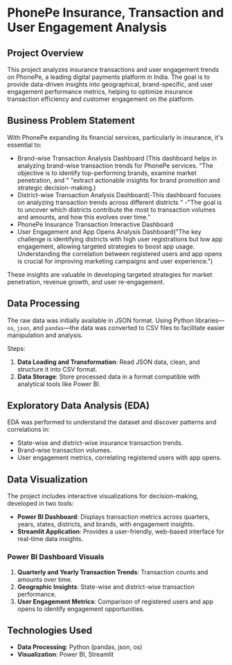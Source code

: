 # PhonePe Insurance, Transaction and User Engagement Analysis

## Project Overview
This project analyzes insurance transactions and user engagement trends on PhonePe, a leading digital payments platform in India. The goal is to provide data-driven insights into geographical, brand-specific, and user engagement performance metrics, helping to optimize insurance transaction efficiency and customer engagement on the platform.

## Business Problem Statement
With PhonePe expanding its financial services, particularly in insurance, it's essential to:
- Brand-wise Transaction Analysis Dashboard (This dashboard helps in analyzing brand-wise transaction trends for PhonePe services. 
         "The objective is to identify top-performing brands, examine market penetration, and "
         "extract actionable insights for brand promotion and strategic decision-making.)
- District-wise Transaction Analysis Dashboard(-This dashboard focuses on analyzing transaction trends across different districts "
         -"The goal is to uncover which districts contribute the most to transaction volumes and amounts, and how this evolves over time."
- PhonePe Insurance Transaction Interactive Dashboard
- User Engagement and App Opens Analysis Dashboard("The key challenge is identifying districts with high user registrations but low app engagement, allowing targeted strategies to boost app usage. Understanding the correlation between registered users and app opens is crucial for improving marketing campaigns and user experience.")

These insights are valuable in developing targeted strategies for market penetration, revenue growth, and user re-engagement.

## Data Processing
The raw data was initially available in JSON format. Using Python libraries—`os`, `json`, and `pandas`—the data was converted to CSV files to facilitate easier manipulation and analysis.

Steps:
1. **Data Loading and Transformation**: Read JSON data, clean, and structure it into CSV format.
2. **Data Storage**: Store processed data in a format compatible with analytical tools like Power BI.

## Exploratory Data Analysis (EDA)
EDA was performed to understand the dataset and discover patterns and correlations in:
- State-wise and district-wise insurance transaction trends.
- Brand-wise transaction volumes.
- User engagement metrics, correlating registered users with app opens.

## Data Visualization
The project includes interactive visualizations for decision-making, developed in two tools:
- **Power BI Dashboard**: Displays transaction metrics across quarters, years, states, districts, and brands, with engagement insights.
- **Streamlit Application**: Provides a user-friendly, web-based interface for real-time data insights.

### Power BI Dashboard Visuals
1. **Quarterly and Yearly Transaction Trends**: Transaction counts and amounts over time.
2. **Geographic Insights**: State-wise and district-wise transaction performance.
3. **User Engagement Metrics**: Comparison of registered users and app opens to identify engagement opportunities.

## Technologies Used
- **Data Processing**: Python (pandas, json, os)
- **Visualization**: Power BI, Streamlit

